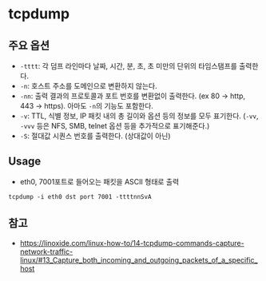 # tcpdump

## 주요 옵션
* `-tttt`: 각 덤프 라인마다 날짜, 시간, 분, 초, 초 미만의 단위의 타임스탬프를 출력한다.
* `-n`: 호스트 주소를 도메인으로 변환하지 않는다.
* `-nn`: 출력 결과의 프로토콜과 포트 번호를 변환없이 출력한다. (ex 80 -> http, 443 -> https). 아마도 `-n`의 기능도 포함한다.
* `-v`: TTL, 식별 정보, IP 패킷 내의 총 길이와 옵션 등의 정보를 모두 표기한다. (`-vv`, `-vvv` 등은 NFS, SMB, telnet 옵션 등을 추가적으로 표기해준다.)
* `-S`: 절대값 시퀀스 번호를 출력한다. (상대값이 아닌)

## Usage
- eth0, 7001포트로 들어오는 패킷을 ASCII 형태로 출력
```
tcpdump -i eth0 dst port 7001 -ttttnnSvA
```


## 참고
* https://linoxide.com/linux-how-to/14-tcpdump-commands-capture-network-traffic-linux/#13_Capture_both_incoming_and_outgoing_packets_of_a_specific_host